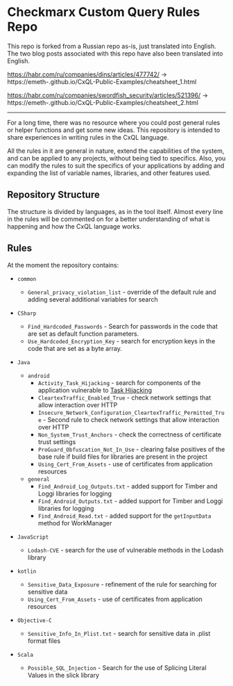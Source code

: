 # Checkmarx Custom Query Rules Repo

This repo is forked from a Russian repo as-is, just translated into English. The two blog posts associated with this repo have also been translated into English.

https://habr.com/ru/companies/dins/articles/477742/ -> https://emeth-.github.io/CxQL-Public-Examples/cheatsheet_1.html


https://habr.com/ru/companies/swordfish_security/articles/521396/ -> https://emeth-.github.io/CxQL-Public-Examples/cheatsheet_2.html

--------------

For a long time, there was no resource where you could post general rules or helper functions and get some new ideas. This repository is intended to share experiences in writing rules in the CxQL language.

All the rules in it are general in nature, extend the capabilities of the system, and can be applied to any projects, without being tied to specifics. Also, you can modify the rules to suit the specifics of your applications by adding and expanding the list of variable names, libraries, and other features used.

## Repository Structure
The structure is divided by languages, as in the tool itself. Almost every line in the rules will be commented on for a better understanding of what is happening and how the CxQL language works.

## Rules
At the moment the repository contains:
* `сommon`
  * `General_privacy_violation_list` - override of the default rule and adding several additional variables for search
  
* `CSharp`
  *  `Find_Hardcoded_Passwords` - Search for passwords in the code that are set as default function parameters.
  *  `Use_Hardcoded_Encryption_Key` - search for encryption keys in the code that are set as a byte array.
  
* `Java`
  * `android`
    * `Activity_Task_Hijacking` - search for components of the application vulnerable to [Task Hijacking](https://xakep.ru/2017/08/14/android-task-hijacking/)
    * `CleartexTraffic_Enabled_True` - check network settings that allow interaction over HTTP
    * `Insecure_Network_Configuration_CleartexTraffic_Permitted_True` - Second rule to check network settings that allow interaction over HTTP
    * `Non_System_Trust_Anchors` - check the correctness of certificate trust settings
    * `ProGuard_Obfuscation_Not_In_Use` - clearing false positives of the base rule if build files for libraries are present in the project
    * `Using_Cert_From_Assets` - use of certificates from application resources
  * `general`
    * `Find_Android_Log_Outputs.txt` - added support for Timber and Loggi libraries for logging
    * `Find_Android_Outputs.txt` - added support for Timber and Loggi libraries for logging
    * `Find_Android_Read.txt` - added support for the `getInputData` method for WorkManager
    
* `JavaScript`
  * `Lodash-CVE` - search for the use of vulnerable methods in the Lodash library
  
* `kotlin`
  * `Sensitive_Data_Exposure` - refinement of the rule for searching for sensitive data
  * `Using_Cert_From_Assets` - use of certificates from application resources
  
* `Objective-C`
  * `Sensitive_Info_In_Plist.txt` - search for sensitive data in .plist format files
  
* `Scala`
  * `Possible_SQL_Injection` - Search for the use of Splicing Literal Values in the slick library